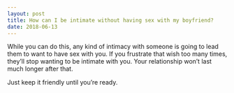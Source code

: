 ```yaml
---
layout: post
title: How can I be intimate without having sex with my boyfriend?
date: 2018-06-13
---
```


<p>While you can do this, any kind of intimacy with someone is going to lead them to want to have sex with you. If you frustrate that wish too many times, they’ll stop wanting to be intimate with you. Your relationship won’t last much longer after that.</p><p>Just keep it friendly until you’re ready.</p>
